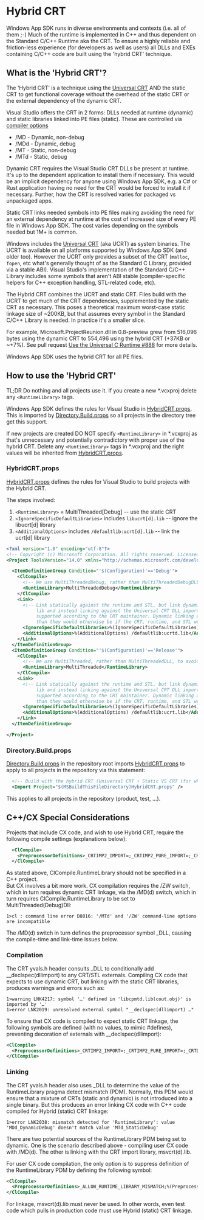 # Hybrid CRT

Windows App SDK runs in diverse environments and contexts (i.e. all of them ;-) Much of the runtime
is implemented in C++ and thus dependent on the Standard C/C++ Runtime aka the CRT. To ensure a
highly reliable and friction-less experience (for developers as well as users) all DLLs and EXEs
containing C/C++ code are built using the 'hybrid CRT' technique.

## What is the 'Hybrid CRT'?

The 'Hybrid CRT' is a technique using the
[Universal CRT](https://docs.microsoft.com/en-us/cpp/windows/universal-crt-deployment?view=msvc-160)
AND the static CRT to get functional coverage without the overhead of the static CRT or the external
dependency of the dynamic CRT.

Visual Studio offers the CRT in 2 forms: DLLs needed at runtime (dynamic) and static
libraries linked into PE files (static). These are controlled via
[compiler options](https://docs.microsoft.com/en-us/cpp/build/reference/md-mt-ld-use-run-time-library?view=msvc-160)

* /MD - Dynamic, non-debug
* /MDd - Dynamic, debug
* /MT - Static, non-debug
* /MTd - Static, debug

Dynamic CRT requires the Visual Studio CRT DLLs be present at runtime. It's up to the dependent
application to install them if necessary. This would be an implicit dependency for anyone using
Windows App SDK, e.g. a C# or Rust application having no need for the CRT would be forced to install
it if necessary. Further, how the CRT is resolved varies for packaged vs unpackaged apps.

Static CRT links needed symbols into PE files making avoiding the need for an external dependency at
runtime at the cost of increased size of every PE file in Windows App SDK. The cost varies depending
on the symbols needed but 1M+ is common.

Windows includes the
[Universal CRT](https://docs.microsoft.com/en-us/cpp/windows/universal-crt-deployment?view=msvc-160)
(aka UCRT) as system binaries. The UCRT is available on all platforms supported by Windows App SDK
(and older too). However the UCRT only provides a subset of the CRT (`malloc`, `fopen`, etc what's
generally thought of as the Standard C Library, provided via a stable ABI). Visual Studio's
implementation of the Standard C/C++ Library includes some symbols that aren't ABI stable
(compiler-specific helpers for C++ exception handling, STL-related code, etc).

The Hybrid CRT combines the UCRT and static CRT. Files build with the UCRT to get much of the CRT
dependencies, supplemented by the static CRT as necessary. This poses a theoretical maximum
worst-case static linkage size of ~200KB, but that assumes every symbol in the Standard C/C++
Library is needed. In practice it's a smaller slice.

For example, Microsoft.ProjectReunion.dll in 0.8-preview grew from 516,096 bytes using the dynamic
CRT to 554,496 using the hybrid CRT (+37KB or ~+7%). See pull request
[Use the Universal C Runtime #888](https://github.com/microsoft/WindowsAppSDK/pull/888) for more
details.

Windows App SDK uses the hybrid CRT for all PE files.

## How to use the 'Hybrid CRT'

TL;DR Do nothing and all projects use it. If you create a new *.vcxproj delete any `<RuntimeLibrary>` tags.

Windows App SDK defines the rules for Visual Studio in
[HybridCRT.props](https://github.com/microsoft/WindowsAppSDK/blob/main/HybridCRT.props).
This is imported by
[Directory.Build.props](https://github.com/microsoft/WindowsAppSDK/blob/main/Directory.Build.props) so all
projects in the directory tree get this support.

If new projects are created DO NOT specify `<RuntimeLibrary>` in *.vcxproj as that's unnecessary and
potentially contradictory with proper use of the hybrid CRT. Delete any `<RuntimeLibrary>` tags in
*.vcxproj and the right values will be inherited from
[HybridCRT.props](https://github.com/microsoft/WindowsAppSDK/blob/main/HybridCRT.props).

### HybridCRT.props

[HybridCRT.props](https://github.com/microsoft/WindowsAppSDK/blob/main/HybridCRT.props) defines the
rules for Visual Studio to build projects with the Hybrid CRT.

The steps involved:

1. `<RuntimeLibrary>` = MultiThreaded\[Debug\] -- use the static CRT
2. `<IgnoreSpecificDefaultLibraries>` includes `libucrt[d].lib` -- ignore the libucrt\[d\] library
3. `<AdditionalOptions>` includes `/defaultlib:ucrt[d].lib` -- link the ucrt\[d\] library

```xml
<?xml version="1.0" encoding="utf-8"?>
<!-- Copyright (c) Microsoft Corporation. All rights reserved. Licensed under the MIT License. See LICENSE in the project root for license information. -->
<Project ToolsVersion="14.0" xmlns="http://schemas.microsoft.com/developer/msbuild/2003">

  <ItemDefinitionGroup Condition="'$(Configuration)'=='Debug'">
    <ClCompile>
      <!-- We use MultiThreadedDebug, rather than MultiThreadedDebugDLL, to avoid DLL dependencies on VCRUNTIME140d.dll and MSVCP140d.dll. -->
      <RuntimeLibrary>MultiThreadedDebug</RuntimeLibrary>
    </ClCompile>
    <Link>
      <!-- Link statically against the runtime and STL, but link dynamically against the CRT by ignoring the static CRT
           lib and instead linking against the Universal CRT DLL import library. This "hybrid" linking mechanism is
           supported according to the CRT maintainer. Dynamic linking against the CRT makes the binaries a bit smaller
           than they would otherwise be if the CRT, runtime, and STL were all statically linked in. -->
      <IgnoreSpecificDefaultLibraries>%(IgnoreSpecificDefaultLibraries);libucrtd.lib</IgnoreSpecificDefaultLibraries>
      <AdditionalOptions>%(AdditionalOptions) /defaultlib:ucrtd.lib</AdditionalOptions>
    </Link>
  </ItemDefinitionGroup>
  <ItemDefinitionGroup Condition="'$(Configuration)'=='Release'">
    <ClCompile>
      <!-- We use MultiThreaded, rather than MultiThreadedDLL, to avoid DLL dependencies on VCRUNTIME140.dll and MSVCP140.dll. -->
      <RuntimeLibrary>MultiThreaded</RuntimeLibrary>
    </ClCompile>
    <Link>
      <!-- Link statically against the runtime and STL, but link dynamically against the CRT by ignoring the static CRT
           lib and instead linking against the Universal CRT DLL import library. This "hybrid" linking mechanism is
           supported according to the CRT maintainer. Dynamic linking against the CRT makes the binaries a bit smaller
           than they would otherwise be if the CRT, runtime, and STL were all statically linked in. -->
      <IgnoreSpecificDefaultLibraries>%(IgnoreSpecificDefaultLibraries);libucrt.lib</IgnoreSpecificDefaultLibraries>
      <AdditionalOptions>%(AdditionalOptions) /defaultlib:ucrt.lib</AdditionalOptions>
    </Link>
  </ItemDefinitionGroup>

</Project>
```

### Directory.Build.props

[Directory.Build.props](https://github.com/microsoft/WindowsAppSDK/blob/main/Directory.Build.props) in the
repository root imports
[HybridCRT.props](https://github.com/microsoft/WindowsAppSDK/blob/main/HybridCRT.props) to apply to
all projects in the repository via this statement:

```xml
  <!-- Build with the hybrid CRT (Universal CRT + Static VS CRT (for what little the Universal CRT doesn't cover) -->
  <Import Project="$(MSBuildThisFileDirectory)HybridCRT.props" />
```

This applies to all projects in the repository (product, test, ...).

## C++/CX Special Considerations

Projects that include CX code, and wish to use Hybrid CRT, require the following compile
settings (explanations below):

```xml
  <ClCompile>
    <PreprocessorDefinitions>_CRTIMP2_IMPORT=;_CRTIMP2_PURE_IMPORT=;_CRTDATA2_IMPORT=;_ALLOW_RUNTIME_LIBRARY_MISMATCH;%(PreprocessorDefinitions)</PreprocessorDefinitions>
  </ClCompile>
```

As stated above, ClCompile.RuntimeLibrary should not be specified in a C++ project.  
But CX involves a bit more work.  CX compilation requires the /ZW switch, which in turn
requires dynamic CRT linkage, via the /MD(d) switch, which in turn requires
ClCompile.RuntimeLibrary to be set to MultiThreaded(Debug)Dll:  

```build
1>cl : command line error D8016: '/MTd' and '/ZW' command-line options are incompatible 
```

The /MD(d) switch in turn defines the preprocessor symbol _DLL, causing the compile-time
and link-time issues below.

### Compilation

The CRT yvals.h header consults _DLL to conditionally add __declspec(dllimport) to any
CRT/STL externals.  Compiling CX code that expects to use dynamic CRT, but linking with
the static CRT libraries, produces warnings and errors such as:

```build
1>warning LNK4217: symbol '…' defined in 'libcpmtd.lib(cout.obj)' is imported by '…' 
1>error LNK2019: unresolved external symbol "__declspec(dllimport) …"
```

To ensure that CX code is compiled to expect static CRT linkage, the following symbols
are defined (with no values, to mimic #defines), preventing decoration of externals with
__declspec(dllimport):

```xml
<ClCompile>
  <PreprocessorDefinitions>_CRTIMP2_IMPORT=;_CRTIMP2_PURE_IMPORT=;_CRTDATA2_IMPORT=;%(PreprocessorDefinitions)</PreprocessorDefinitions>
</ClCompile>
```

### Linking

The CRT yvals.h header also uses _DLL to determine the value of the RuntimeLibrary pragma
detect mismatch (PDM).  Normally, this PDM would ensure that a mixture of CRTs (static and
dynamic) is not introduced into a single binary.  But this produces an error linking CX code
with C++ code compiled for Hybrid (static) CRT linkage:

```build
1>error LNK2038: mismatch detected for 'RuntimeLibrary': value 'MDd_DynamicDebug' doesn't match value 'MTd_StaticDebug'
```

There are two potential sources of the RuntimeLibrary PDM being set to dynamic.
One is the scenario described above - compiling user CX code with /MD(d).
The other is linking with the CRT import library, msvcrt(d).lib.  

For user CX code compilation, the only option is to suppress definition of the
RuntimeLibrary PDM by defining the following symbol:  

```xml
<ClCompile>
  <PreprocessorDefinitions>_ALLOW_RUNTIME_LIBRARY_MISMATCH;%(PreprocessorDefinitions)</PreprocessorDefinitions>
</ClCompile>
```

For linkage, msvcrt(d).lib must never be used.  In other words, even test code
which pulls in production code must use Hybrid (static) CRT linkage.
